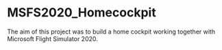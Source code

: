 # MSFS2020_Homecockpit
The aim of this project was to build a home cockpit working together with Microsoft Flight Simulator 2020.
